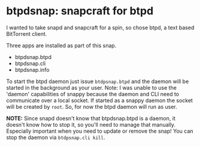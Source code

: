 # btpdsnap: snapcraft for btpd


I wanted to take snapd and snapcraft for a spin, so chose btpd, a text based BitTorrent client. 

Three apps are installed as part of this snap.

* btpdsnap.btpd
* btpdsnap.cli
* btpdsnap.info

To start the btpd daemon just issue `btdpsnap.btpd` and the daemon will be started in the background as your user.  Note: I was unable to use the 'daemon' capabilities of snappy because the daemon and CLI need to communicate over a local socket.  If started as a snappy daemon the socket will be created by `root`.   So, for now the btpd daemon will run as user.   

**NOTE:** Since snapd doesn't know that btpdsnap.btpd is a daemon, it doesn't know how to stop it, so you'll need to manage that manually.  Especially important when you need to update or remove the snap!  You can stop the daemon via `btdpsnap.cli kill`. 

